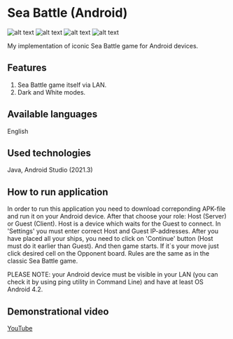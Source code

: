 # Sea Battle (Android)

![alt text](https://github.com/BogdanVeligorskyi/SeaBattle_Android/blob/main/screen_1.png?raw=true)
![alt text](https://github.com/BogdanVeligorskyi/SeaBattle_Android/blob/main/screen_2.png?raw=true)
![alt text](https://github.com/BogdanVeligorskyi/SeaBattle_Android/blob/main/screen_3.png?raw=true)
![alt text](https://github.com/BogdanVeligorskyi/SeaBattle_Android/blob/main/screen_4.png?raw=true)

My implementation of iconic Sea Battle game for Android devices.

## Features

1. Sea Battle game itself via LAN.
2. Dark and White modes.

## Available languages

English

## Used technologies

Java, Android Studio (2021.3)

## How to run application

In order to run this application you need to download correponding APK-file and run it on your Android device.
After that choose your role: Host (Server) or Guest (Client). Host is a device which waits for the Guest to connect. 
In 'Settings' you must enter correct Host and Guest IP-addresses. 
After you have placed all your ships, you need to click on 'Continue' button (Host must do it earlier than Guest). 
And then game starts. If it`s your move just click desired cell on the Opponent board. 
Rules are the same as in the classic Sea Battle game.

PLEASE NOTE: your Android device must be visible in your LAN (you can check it by using ping utility in Command Line) and have at least OS Android 4.2.

## Demonstrational video

[YouTube](https://www.youtube.com/watch?v=8p0LM03lD1M)
